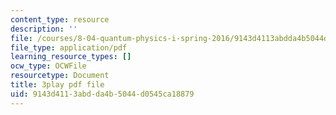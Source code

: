 ```yaml
---
content_type: resource
description: ''
file: /courses/8-04-quantum-physics-i-spring-2016/9143d4113abdda4b5044d0545ca18879_lA8-N_ARHTw.pdf
file_type: application/pdf
learning_resource_types: []
ocw_type: OCWFile
resourcetype: Document
title: 3play pdf file
uid: 9143d411-3abd-da4b-5044-d0545ca18879
---
```

